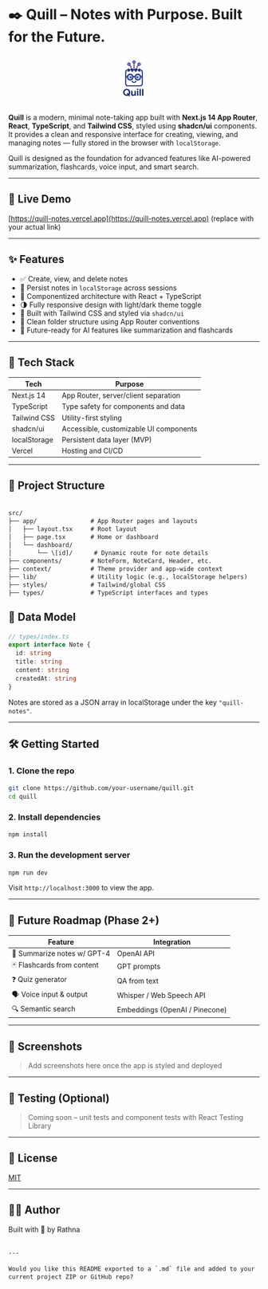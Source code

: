 # ✒️ Quill – Notes with Purpose. Built for the Future.

<div align="center">
    <img src="./public/quill_logo.png/" alt="Quill Logo" width="100" height="100" />
</div>

**Quill** is a modern, minimal note-taking app built with **Next.js 14 App Router**, **React**, **TypeScript**, and **Tailwind CSS**, styled using **shadcn/ui** components. It provides a clean and responsive interface for creating, viewing, and managing notes — fully stored in the browser with `localStorage`.

Quill is designed as the foundation for advanced features like AI-powered summarization, flashcards, voice input, and smart search.

---

## 🚀 Live Demo

[https://quill-notes.vercel.app](https://quill-notes.vercel.app) (replace with your actual link)

---

## ✨ Features

- ✅ Create, view, and delete notes
- 🔁 Persist notes in `localStorage` across sessions
- 🧩 Componentized architecture with React + TypeScript
- 🌗 Fully responsive design with light/dark theme toggle
- 💨 Built with Tailwind CSS and styled via `shadcn/ui`
- 📄 Clean folder structure using App Router conventions
- 🧠 Future-ready for AI features like summarization and flashcards

---

## 🧠 Tech Stack

| Tech         | Purpose                                |
|--------------|----------------------------------------|
| Next.js 14   | App Router, server/client separation   |
| TypeScript   | Type safety for components and data    |
| Tailwind CSS | Utility-first styling                  |
| shadcn/ui    | Accessible, customizable UI components |
| localStorage | Persistent data layer (MVP)            |
| Vercel       | Hosting and CI/CD                      |

---

## 📂 Project Structure

```

src/
├── app/               # App Router pages and layouts
│   ├── layout.tsx     # Root layout
│   ├── page.tsx       # Home or dashboard
│   └── dashboard/
│       └── \[id]/      # Dynamic route for note details
├── components/        # NoteForm, NoteCard, Header, etc.
├── context/           # Theme provider and app-wide context
├── lib/               # Utility logic (e.g., localStorage helpers)
├── styles/            # Tailwind/global CSS
├── types/             # TypeScript interfaces and types

```

## 📝 Data Model

```ts
// types/index.ts
export interface Note {
  id: string
  title: string
  content: string
  createdAt: string
}
````

Notes are stored as a JSON array in localStorage under the key `"quill-notes"`.

---

## 🛠️ Getting Started

### 1. Clone the repo

```bash
git clone https://github.com/your-username/quill.git
cd quill
```

### 2. Install dependencies

```bash
npm install
```

### 3. Run the development server

```bash
npm run dev
```

Visit `http://localhost:3000` to view the app.

---

## 🔮 Future Roadmap (Phase 2+)

| Feature                     | Integration                    |
| --------------------------- | ------------------------------ |
| 🧠 Summarize notes w/ GPT-4 | OpenAI API                     |
| 🃏 Flashcards from content  | GPT prompts                    |
| ❓ Quiz generator            | QA from text                   |
| 🗣️ Voice input & output    | Whisper / Web Speech API       |
| 🔍 Semantic search          | Embeddings (OpenAI / Pinecone) |

---

## 📸 Screenshots

> Add screenshots here once the app is styled and deployed

---

## 🧪 Testing (Optional)

> Coming soon – unit tests and component tests with React Testing Library

---

## 🧾 License

[MIT](LICENSE)

---

## 🧑‍💻 Author

Built with 💙 by Rathna

```

---

Would you like this README exported to a `.md` file and added to your current project ZIP or GitHub repo?
```

